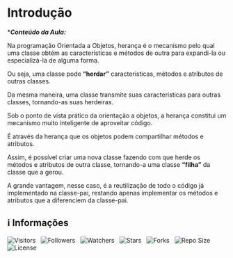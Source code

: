 <!-- Título -->
# Introdução

****Conteúdo da Aula:***

Na programação Orientada a Objetos, herança é o mecanismo pelo qual uma classe obtém as características e métodos de outra para expandi-la ou especializá-la de alguma forma.

Ou seja, uma classe pode **“herdar”** características, métodos e atributos de outras classes.

Da mesma maneira, uma classe transmite suas características para outras classes, tornando-as suas herdeiras.

Sob o ponto de vista prático da orientação a objetos, a herança constitui um mecanismo muito inteligente de aproveitar código.

É através da herança que os objetos podem compartilhar métodos e atributos.

Assim, é possível criar uma nova classe fazendo com que herde os métodos e atributos de outra classe, tornando-a uma classe **“filha”** da classe que a gerou.

A grande vantagem, nesse caso, é a reutilização de todo o código já implementado na classe-pai, restando apenas implementar os métodos e atributos que a diferenciem da classe-pai.

<!-- Informações -->
## &#8505; Informações

![Visitors](https://api.visitorbadge.io/api/visitors?path=Devsgeeknerd%2Fcla-int-her-log-ori-obj-com-bas&label=Visitantes&labelColor=%23700070&labelStyle=none&countColor=%23000fff&style=plastic&color=%23ffffff "Total de Visitantes")
&nbsp;
![Followers](https://img.shields.io/github/followers/Devsgeeknerd?style=p&label=Seguidores&labelColor=800080&color=000fff "Total de Seguidores")
&nbsp;
![Watchers](https://img.shields.io/github/watchers/Devsgeeknerd/cla-int-her-log-ori-obj-com-bas?style=p&label=Observadores&labelColor=800080&color=000fff "Total de Observadores")
&nbsp;
![Stars](https://img.shields.io/github/stars/Devsgeeknerd/cla-int-her-log-ori-obj-com-bas?style=p&label=Estrelas&labelColor=800080&color=000fff "Total de Estrelas")
&nbsp;
![Forks](https://img.shields.io/github/forks/Devsgeeknerd/cla-int-her-log-ori-obj-com-bas?style=p&label=Bifurcações&labelColor=800080&color=000fff "Total de Bifurcações")
&nbsp;
![Repo Size](https://img.shields.io/github/repo-size/Devsgeeknerd/cla-int-her-log-ori-obj-com-bas?style=p&label=Tamanho&labelColor=800080&color=000fff "Tamanho do Repositório")
&nbsp;
![License](https://img.shields.io/github/license/Devsgeeknerd/cla-int-her-log-ori-obj-com-bas?style=p&label=Licença&labelColor=800080&color=000fff "Licença do Repositório")
